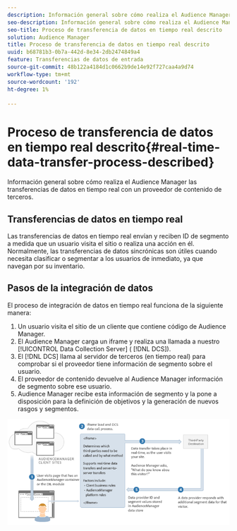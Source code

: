 ```yaml
---
description: Información general sobre cómo realiza el Audience Manager las transferencias de datos en tiempo real con un proveedor de contenido de terceros.
seo-description: Información general sobre cómo realiza el Audience Manager las transferencias de datos en tiempo real con un proveedor de contenido de terceros.
seo-title: Proceso de transferencia de datos en tiempo real descrito
solution: Audience Manager
title: Proceso de transferencia de datos en tiempo real descrito
uuid: b68781b3-0b7a-442d-8e34-2db2474849a4
feature: Transferencias de datos de entrada
source-git-commit: 48b122a4184d1c0662b9de14e92f727caa4a9d74
workflow-type: tm+mt
source-wordcount: '192'
ht-degree: 1%

---
```



# Proceso de transferencia de datos en tiempo real descrito{#real-time-data-transfer-process-described}

Información general sobre cómo realiza el Audience Manager las transferencias de datos en tiempo real con un proveedor de contenido de terceros.

<!-- real-time-data-transfer-explained.xml -->

## Transferencias de datos en tiempo real

Las transferencias de datos en tiempo real envían y reciben ID de segmento a medida que un usuario visita el sitio o realiza una acción en él. Normalmente, las transferencias de datos sincrónicas son útiles cuando necesita clasificar o segmentar a los usuarios de inmediato, ya que navegan por su inventario.

## Pasos de la integración de datos

El proceso de integración de datos en tiempo real funciona de la siguiente manera:

1. Un usuario visita el sitio de un cliente que contiene código de Audience Manager.
1. El Audience Manager carga un iframe y realiza una llamada a nuestro [!UICONTROL Data Collection Server] ( [!DNL DCS]).
1. El [!DNL DCS] llama al servidor de terceros (en tiempo real) para comprobar si el proveedor tiene información de segmento sobre el usuario.
1. El proveedor de contenido devuelve al Audience Manager información de segmento sobre ese usuario.
1. Audience Manager recibe esta información de segmento y la pone a disposición para la definición de objetivos y la generación de nuevos rasgos y segmentos.

![](assets/rt_reduce70.png)